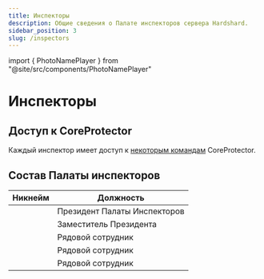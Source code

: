 ```yaml
---
title: Инспекторы
description: Общие сведения о Палате инспекторов сервера Hardshard.
sidebar_position: 3
slug: /inspectors
---
```


import { PhotoNamePlayer } from "@site/src/components/PhotoNamePlayer"

# Инспекторы

## Доступ к CoreProtector

Каждый инспектор имеет доступ к [некоторым командам](/docs/commands#commands-for-inspectors) CoreProtector.

## Состав Палаты инспекторов

<table>
  <thead>
    <tr>
      <th>Никнейм</th>
      <th>Должность</th>
    </tr>
  </thead>
  <tbody>
    <tr>
      <td><PhotoNamePlayer nickname="mamochkaa"/></td>
      <td>Президент Палаты Инспекторов</td>
    </tr>
    <tr>
      <td><PhotoNamePlayer nickname="_AUZER_"/></td>
      <td>Заместитель Президента</td>
    </tr>
    <tr>
      <td><PhotoNamePlayer nickname="jayz1123"/></td>
      <td>Рядовой сотрудник</td>
    </tr>
    <tr>
      <td><PhotoNamePlayer nickname="MurlocProger"/></td>
      <td>Рядовой сотрудник</td>
    </tr>
    <tr>
      <td><PhotoNamePlayer nickname="ViMiR"/></td>
      <td>Рядовой сотрудник</td>
    </tr>
  </tbody>
</table>